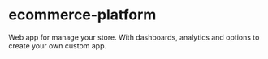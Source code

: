 # ecommerce-platform
Web app for manage your store. With dashboards, analytics and options to create your own custom app.
